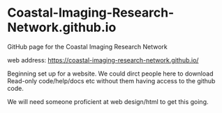 # Coastal-Imaging-Research-Network.github.io
GitHub page for the Coastal Imaging Research Network

web address: https://coastal-imaging-research-network.github.io/

Beginning set up for a website. We could dirct people here to download Read-only code/help/docs etc without them having access to the github code. 

We will need someone proficient at web design/html to get this going. 
